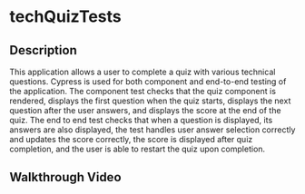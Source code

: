 # techQuizTests

## Description 
This application allows a user to complete a quiz with various technical questions. Cypress is used for both component and end-to-end testing of the application. The component test checks that the quiz component is rendered, displays the first question when the quiz starts, displays the next question after the user answers, and displays the score at the end of the quiz. The end to end test checks that when a question is displayed, its answers are also displayed, the test handles user answer selection correctly and updates the score correctly, the score is displayed after quiz completion, and the user is able to restart the quiz upon completion. 

## Walkthrough Video

